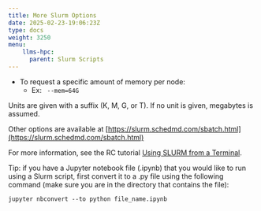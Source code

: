 ```yaml
---
title: More Slurm Options
date: 2025-02-23-19:06:23Z
type: docs 
weight: 3250
menu: 
    llms-hpc:
      parent: Slurm Scripts
---
```



* To request a specific amount of memory per node:
  * Ex: ``` --mem=64G```

Units are given with a suffix (K, M, G, or T).  If no unit is given, megabytes is assumed.

Other options are available at [https://slurm.schedmd.com/sbatch.html](https://slurm.schedmd.com/sbatch.html)

For more information, see the RC tutorial [Using SLURM from a Terminal](https://learning.rc.virginia.edu/tutorials/slurm-from-cli/).

Tip: if you have a Jupyter notebook file (.ipynb) that you would like to run using a Slurm script, first convert it to a .py file using the following command (make sure you are in the directory that contains the file): 
  
  ```jupyter nbconvert --to python file_name.ipynb```


